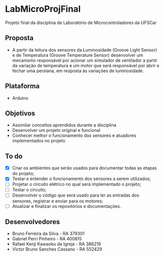 # LabMicroProjFinal

Projeto final da disciplina de Laboratório de Microcontroladores da UFSCar

## Proposta

- A partir da leitura dos sensores da Luminosidade (Groove Light Sensor) e de Temperatura (Groove Temperature Sensor) desenvolver um mecanismo responsável por acionar um simulador de ventilador a partir da variação de temperatura  e um motor que será responsável por abrir e fechar uma persiana, em resposta às variações de luminosidade.

## Plataforma

- Arduino

## Objetivos

- Assimilar conceitos aprendidos durante a disciplina
- Desenvolver um projeto original e funcional
- Conhecer melhor o funcionamento dos sensores e atuadores implementados no projeto

## To do

- [X] Criar os ambientes que serão usados para documentar todas as etapas do projeto;
- [X] Testar e entender o funcionamento dos sensores a serem utilizados;
- [ ] Projetar o circuito elétrico no qual será implementado o projeto;
- [ ] Testar o circuito;
- [ ] Desenvolver o código que será usado para ler as entradas dos sensores, registrar e enviar para os motores;
- [ ] Atualizar e finalizar os repositórios e documentações.

## Desenvolvedores

- Bruno Ferreira da Silva - RA 379301
- Gabriel Perri Pinheiro - RA 400815
- Rafael Kenji Kawaoku da Igreja - RA 386219
- Victor Bruno Sanches Cassano - RA 552429
